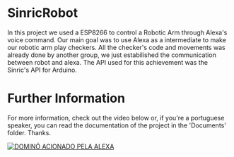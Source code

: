 # SinricRobot
In this project we used a ESP8266 to control a Robotic Arm through Alexa's voice command. Our main goal was to use Alexa as a intermediate to make our robotic arm play checkers. All the checker's code and movements was already done by another group, we just estabilished the communication between robot and alexa. The API used for this achievement was the Sinric's API for Arduino. 

# Further Information
For more information, check out the video below or, if you're a portuguese speaker, you can read the documentation of the project in the 'Documents' folder. Thanks.

[![DOMINÓ ACIONADO PELA ALEXA](https://img.youtube.com/vi/0nziIbb8l3g/0.jpg)](https://www.youtube.com/watch?v=0nziIbb8l3g)
